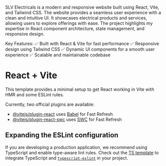 SLV Electricals is a modern and responsive website built using React, Vite, and Tailwind CSS. The website provides a seamless user experience with a clean and intuitive UI. It showcases electrical products and services, allowing users to explore offerings with ease. The project highlights my expertise in React component architecture, state management, and responsive design.

Key Features:
✅ Built with React & Vite for fast performance
✅ Responsive design using Tailwind CSS
✅ Dynamic UI components for a smooth user experience
✅ Scalable and maintainable codebase


# React + Vite

This template provides a minimal setup to get React working in Vite with HMR and some ESLint rules.

Currently, two official plugins are available:

- [@vitejs/plugin-react](https://github.com/vitejs/vite-plugin-react/blob/main/packages/plugin-react/README.md) uses [Babel](https://babeljs.io/) for Fast Refresh
- [@vitejs/plugin-react-swc](https://github.com/vitejs/vite-plugin-react-swc) uses [SWC](https://swc.rs/) for Fast Refresh

## Expanding the ESLint configuration

If you are developing a production application, we recommend using TypeScript and enable type-aware lint rules. Check out the [TS template](https://github.com/vitejs/vite/tree/main/packages/create-vite/template-react-ts) to integrate TypeScript and [`typescript-eslint`](https://typescript-eslint.io) in your project.
